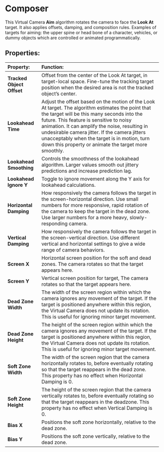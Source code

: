 # Composer

This Virtual Camera __Aim__ algorithm rotates the camera to face the __Look At__ target. It also applies offsets, damping, and composition rules. Examples of targets for aiming: the upper spine or head bone of a character, vehicles, or dummy objects which are controlled or animated programmatically.

## Properties:

| **Property:** | **Function:** |
|:---|:---|
| __Tracked Object Offset__ | Offset from the center of the Look At target, in target-local space. Fine-tune the tracking target position when the desired area is not the tracked object’s center. |
| __Lookahead Time__ | Adjust the offset based on the motion of the Look At target. The algorithm estimates the point that the target will be this many seconds into the future. This feature is sensitive to noisy animation. It can amplify the noise, resulting in undesirable camera jitter. If the camera jitters unacceptably when the target is in motion, turn down this property or animate the target more smoothly. |
| __Lookahead Smoothing__ | Controls the smoothness of the lookahead algorithm. Larger values smooth out jittery predictions and increase prediction lag. |
| __Lookahead Ignore Y__ | Toggle to ignore movement along the Y axis for lookahead calculations. |
| __Horizontal Damping__ | How responsively the camera follows the target in the screen-horizontal direction. Use small numbers for more responsive, rapid rotation of the camera to keep the target in the dead zone. Use larger numbers for a more heavy, slowly-responding camera.  |
| __Vertical Damping__ | How responsively the camera follows the target in the screen-vertical direction. Use different vertical and horizontal settings to give a wide range of camera behaviors. |
| __Screen X__ | Horizontal screen position for the soft and dead zones. The camera rotates so that the target appears here. |
| __Screen Y__ | Vertical screen position for target, The camera rotates so that the target appears here. |
| __Dead Zone Width__ | The width of the screen region within which the camera ignores any movement of the target.  If the target is positioned anywhere within this region, the Virtual Camera does not update its rotation. This is useful for ignoring minor target movement.  |
| __Dead Zone Height__ | The height of the screen region within which the camera ignores any movement of the target.  If the target is positioned anywhere within this region, the Virtual Camera does not update its rotation. This is useful for ignoring minor target movement. |
| __Soft Zone Width__ | The width of the screen region that the camera horizontally rotates to, before eventually rotating so that the target reappears in the dead zone. This property has no effect when Horizontal Damping is 0. |
| __Soft Zone Height__ | The height of the screen region that the camera vertically rotates to, before eventually rotating so that the target reappears in the deadzone. This property has no effect when Vertical Damping is 0. |
| __Bias X__ | Positions the soft zone horizontally, relative to the dead zone. |
| __Bias Y__ | Positions the soft zone vertically, relative to the dead zone. |


